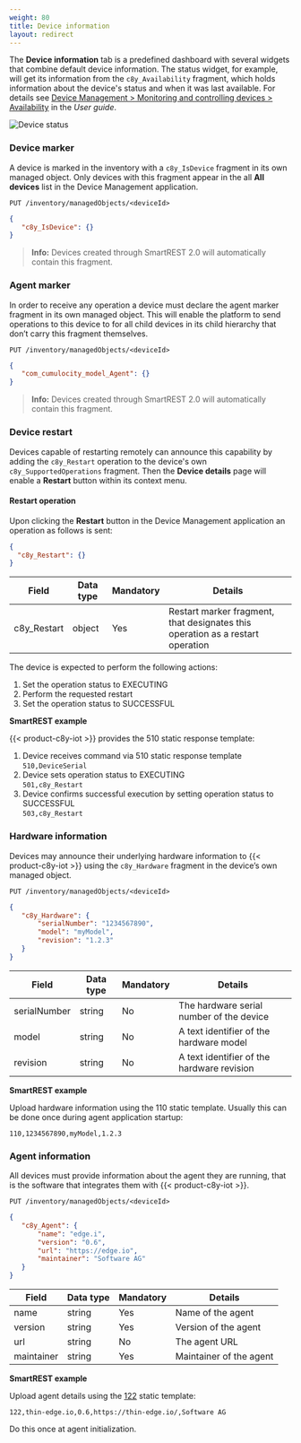 ```yaml
---
weight: 80
title: Device information
layout: redirect
---
```


The **Device information** tab is a predefined dashboard with several widgets that combine default device information. The status widget, for example, will get its information from the ```c8y_Availability``` fragment, which holds information about the device's status and when it was last available. For details see [Device Management > Monitoring and controlling devices > Availability](/users-guide/device-management/#monitoring-availability) in the *User guide*.

![Device status](/images/reference-guide/device-status.png)

### Device marker

 A device is marked in the inventory with a ```c8y_IsDevice``` fragment in its own managed object. Only devices with this fragment appear in the all **All devices** list in the Device Management application.

```http
PUT /inventory/managedObjects/<deviceId>
```
```json
{
   "c8y_IsDevice": {}
}
```

> **Info:** Devices created through SmartREST 2.0 will automatically contain this fragment.

### Agent marker

In order to receive any operation a device must declare the agent marker fragment in its own managed object. This will enable the platform to send operations to this device to for all child devices in its child hierarchy that don’t carry this fragment themselves.

```http
PUT /inventory/managedObjects/<deviceId>
```
```json
{
   "com_cumulocity_model_Agent": {}
}
```

> **Info:** Devices created through SmartREST 2.0 will automatically contain this fragment.

### Device restart

Devices capable of restarting remotely can announce this capability by adding the ```c8y_Restart``` operation to the device's own ```c8y_SupportedOperations``` fragment. Then the **Device details** page will enable a **Restart** button within its context menu.

#### Restart operation

Upon clicking the **Restart** button in the Device Management application an operation as follows is sent:

```json
{
  "c8y_Restart": {}
}
```

|Field|Data type|Mandatory|Details|
|----|----|----|----|
|c8y_Restart|object|Yes|Restart marker fragment, that designates this operation as a restart operation|

The device is expected to perform the following actions:
1. Set the operation status to EXECUTING
2. Perform the requested restart
3. Set the operation status to SUCCESSFUL

**SmartREST example**

{{< product-c8y-iot >}} provides the 510 static response template:

1. Device receives command via 510 static response template <br>
  `510,DeviceSerial`
2. Device sets operation status to EXECUTING <br>
  `501,c8y_Restart`
3. Device confirms successful execution by setting operation status to SUCCESSFUL <br>
  `503,c8y_Restart`


### Hardware information

Devices may announce their underlying hardware information to {{< product-c8y-iot >}} using the ```c8y_Hardware``` fragment in the device’s own managed object.

```http
PUT /inventory/managedObjects/<deviceId>
```
```json
{
   "c8y_Hardware": {
       "serialNumber": "1234567890",
       "model": "myModel",
       "revision": "1.2.3"
   }
}
```

|Field|Data type|Mandatory|Details|
|----|----|----|----|
|serialNumber|string|No|The hardware serial number of the device|
|model|string|No|A text identifier of the hardware model|
|revision|string|No|A text identifier of the hardware revision|

**SmartREST example**

Upload hardware information using the 110 static template. Usually this can be done once during agent application startup:

`110,1234567890,myModel,1.2.3`

### Agent information

All devices must provide information about the agent they are running, that is the software that integrates them with {{< product-c8y-iot >}}.

```http
PUT /inventory/managedObjects/<deviceId>
```

```json
{
   "c8y_Agent": {
       "name": "edge.i",
       "version": "0.6",
       "url": "https://edge.io",
       "maintainer": "Software AG"
   }
}
```

| Field    | Data type | Mandatory | Details                 |
|----------|-----------|-----------|-------------------------|
| name     | string    | Yes       | Name of the agent       |
| version  | string    | Yes       | Version of the agent    |
| url      | string    | No        | The agent URL           |
| maintainer | string    | Yes       | Maintainer of the agent |

**SmartREST example**

Upload agent details using the [122](guides/reference/smartrest-two/#122) static template:

`122,thin-edge.io,0.6,https://thin-edge.io/,Software AG`

Do this once at agent initialization.
